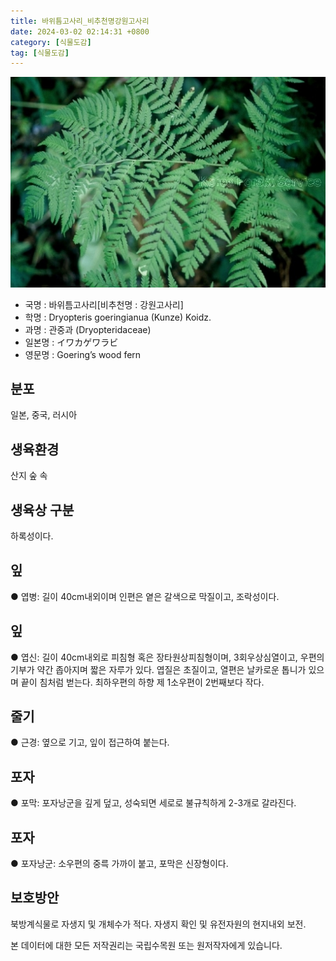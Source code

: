 ```yaml
---
title: 바위틈고사리_비추천명강원고사리
date: 2024-03-02 02:14:31 +0800
category: [식물도감]
tag: [식물도감]
---
```




![바위틈고사리[비추천명 : 강원고사리]](/assets/img/fileUpload/plants/basic/Dryopteridaceae/Dryopteris/3568/1_th2.JPG)
- 국명 : 바위틈고사리[비추천명 : 강원고사리]
- 학명 : Dryopteris goeringianua (Kunze) Koidz.
- 과명 : 관중과 (Dryopteridaceae)
- 일본명 : イワカゲワラビ
- 영문명 : Goering’s wood fern


## 분포
일본, 중국, 러시아
## 생육환경
산지 숲 속
## 생육상 구분
하록성이다. 
## 잎
● 엽병: 길이 40cm내외이며 인편은 옅은 갈색으로 막질이고, 조락성이다. 
## 잎
● 엽신: 길이 40cm내외로 피침형 혹은 장타원상피침형이며, 3회우상심열이고, 우편의 기부가 약간 좁아지며 짧은 자루가 있다. 엽질은 초질이고, 열편은 날카로운 톱니가 있으며 끝이 침처럼 벋는다. 최하우편의 하향 제 1소우편이 2번째보다 작다. 
## 줄기
● 근경: 옆으로 기고, 잎이 접근하여 붙는다. 
## 포자
● 포막: 포자낭군을 깊게 덮고, 성숙되면 세로로 불규칙하게 2-3개로 갈라진다. 
## 포자
● 포자낭군: 소우편의 중륵 가까이 붙고, 포막은 신장형이다. 
## 보호방안
북방계식물로 자생지 및 개체수가 적다. 자생지 확인 및 유전자원의 현지내외 보전.






본 데이터에 대한 모든 저작권리는 국립수목원 또는 원저작자에게 있습니다.
